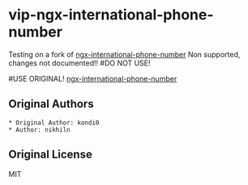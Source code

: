 # vip-ngx-international-phone-number
Testing on a fork of [ngx-international-phone-number](https://github.com/nikhiln/ngx-international-phone-number)
Non supported, changes not documented!!
#DO NOT USE! 

#USE ORIGINAL! [ngx-international-phone-number](https://github.com/nikhiln/ngx-international-phone-number)



## Original Authors
    * Original Author: kondi0
    * Author: nikhiln 
## Original License

MIT
